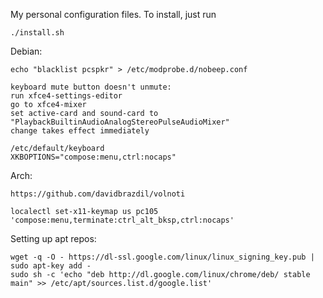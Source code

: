 My personal configuration files. To install, just run

    ./install.sh


Debian:

    echo "blacklist pcspkr" > /etc/modprobe.d/nobeep.conf

    keyboard mute button doesn't unmute:
    run xfce4-settings-editor
    go to xfce4-mixer
    set active-card and sound-card to "PlaybackBuiltinAudioAnalogStereoPulseAudioMixer"
    change takes effect immediately

    /etc/default/keyboard
    XKBOPTIONS="compose:menu,ctrl:nocaps"


Arch:

    https://github.com/davidbrazdil/volnoti

    localectl set-x11-keymap us pc105 'compose:menu,terminate:ctrl_alt_bksp,ctrl:nocaps'


Setting up apt repos:

    wget -q -O - https://dl-ssl.google.com/linux/linux_signing_key.pub | sudo apt-key add -
    sudo sh -c 'echo "deb http://dl.google.com/linux/chrome/deb/ stable main" >> /etc/apt/sources.list.d/google.list'
